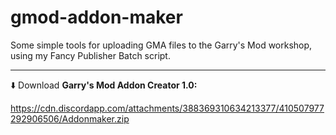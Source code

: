 # gmod-addon-maker

Some simple tools for uploading GMA files to the Garry's Mod workshop, using my Fancy Publisher Batch script.

---

:arrow_down: Download **Garry's Mod Addon Creator 1.0:**

https://cdn.discordapp.com/attachments/388369310634213377/410507977292906506/Addonmaker.zip
